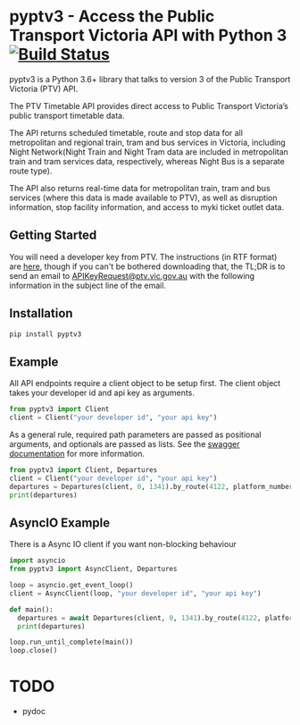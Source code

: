 # pyptv3 - Access the Public Transport Victoria API with Python 3 [![Build Status](https://travis-ci.org/madpilot/pyptv3.svg?branch=master)](https://travis-ci.org/madpilot/pyptv3)

pyptv3 is a Python 3.6+ library that talks to version 3 of the Public Transport Victoria (PTV) API.

The PTV Timetable API provides direct access to Public Transport Victoria’s public transport timetable data.

The API returns scheduled timetable, route and stop data for all metropolitan and regional train, tram and bus services in Victoria, including Night Network(Night Train and Night Tram data are included in metropolitan train and tram services data, respectively, whereas Night Bus is a separate route type).

The API also returns real-time data for metropolitan train, tram and bus services (where this data is made available to PTV), as well as disruption information, stop facility information, and access to myki ticket outlet data.

## Getting Started

You will need a developer key from PTV. The instructions (in RTF format) are [here](https://static.ptv.vic.gov.au/PTV/PTV%20docs/API/1475462320/PTV-Timetable-API-key-and-signature-document.RTF), though if you can't be bothered downloading that, the TL;DR is to send an email to [APIKeyRequest@ptv.vic.gov.au](mailto:APIKeyRequest@ptv.vic.gov.au) with the following information in the subject line of the email.

## Installation

```bash
pip install pyptv3
```

## Example

All API endpoints require a client object to be setup first. The client object takes your developer id and api key as arguments.
```python
from pyptv3 import Client
client = Client("your developer id", "your api key")
```

As a general rule, required path parameters are passed as positional arguments, and optionals are passed as lists. See the [swagger documentation](http://timetableapi.ptv.vic.gov.au/swagger/ui/index) for more information.

```python
from pyptv3 import Client, Departures
client = Client("your developer id", "your api key")
departures = Departures(client, 0, 1341).by_route(4122, platform_numbers=[0, 1], direction_id=1, look_backwards=False, gtfs=123, date_utc="2018-06-28T07:00:00Z", max_results=10, include_cancelled=True, expand=["stop", "route"])
print(departures)
```

## AsyncIO Example

There is a Async IO client if you want non-blocking behaviour

```python
import asyncio
from pyptv3 import AsyncClient, Departures

loop = asyncio.get_event_loop()
client = AsyncClient(loop, "your developer id", "your api key")

def main():
  departures = await Departures(client, 0, 1341).by_route(4122, platform_numbers=[0, 1], direction_id=1, look_backwards=False, gtfs=123, date_utc="2018-06-28T07:00:00Z", max_results=10, include_cancelled=True, expand=["stop", "route"])
  print(departures)

loop.run_until_complete(main())
loop.close()
```

# TODO

* pydoc
